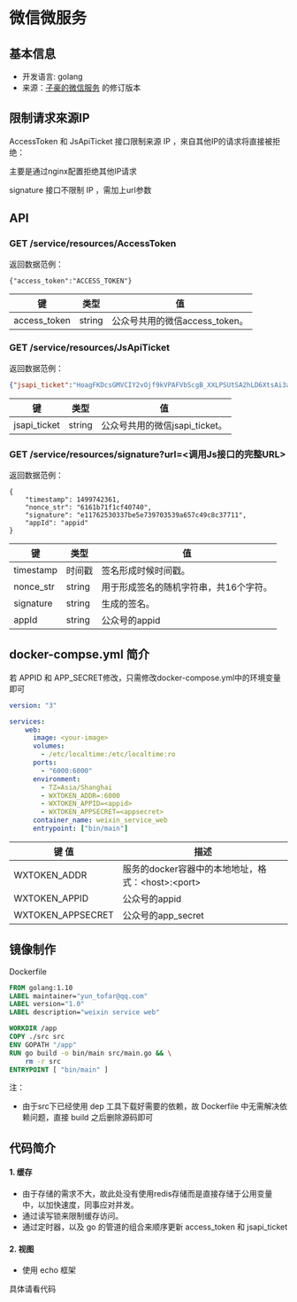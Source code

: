 # 微信微服务
## 基本信息
+ 开发语言: golang
+ 来源：[子豪的微信服务](https://github.com/ZhihaoJun/wxtoken) 的修订版本


## 限制请求來源IP
AccessToken 和 JsApiTicket 接口限制来源 IP ，來自其他IP的请求将直接被拒绝：

主要是通过nginx配置拒绝其他IP请求


signature 接口不限制 IP ，需加上url参数

## API
### GET /service/resources/AccessToken
返回数据范例：
```json{"access_token":"OSWe_yetr-0_0duiXXjlpJJd_sbdvG3LZsvBmy_I8tJVjC5psjTPlyTthSpOhqekTRZ9OShBRq1VHRQ2gfY7v6g5MR2n26H0EO1wRZF_oxZPRNgoz1VVcWoj5wnJqOMQBGXcABAKPG"}
{"access_token":"ACCESS_TOKEN"}
```
|      键       |  类型  |               值                |
| :-----------: | :----: | :-----------------------------: |
| access\_token | string | 公众号共用的微信access\_token。 |
### GET /service/resources/JsApiTicket
返回数据范例：
```json
{"jsapi_ticket":"HoagFKDcsGMVCIY2vOjf9kVPAFVbScgB_XXLPSUtSA2hLD6XtsAi3ajdMrzR9a5nGGiFvtLkyWHhkVEzyy7E0A"}
```
|      键       |  类型  |               值                |
| :-----------: | :----: | :-----------------------------: |
| jsapi\_ticket | string | 公众号共用的微信jsapi\_ticket。 |

### GET /service/resources/signature?url=\<调用Js接口的完整URL>

返回数据范例：

```
{
    "timestamp": 1499742361,
    "nonce_str": "6161b71f1cf40740",
    "signature": "e11762530337be5e739703539a657c49c8c37711",
    "appId": "appid"  
}
```

| 键        | 类型   | 值                                     |
| --------- | ------ | -------------------------------------- |
| timestamp | 时间戳 | 签名形成时候时间戳。                   |
| nonce_str | string | 用于形成签名的随机字符串，共16个字符。 |
| signature | string | 生成的签名。                           |
| appId     | string | 公众号的appid                          |

## docker-compse.yml 简介

若 APPID 和 APP_SECRET修改，只需修改docker-compose.yml中的环境变量即可

```yaml
version: "3"

services:
    web:
      image: <your-image>
      volumes:
        - /etc/localtime:/etc/localtime:ro
      ports:
        - "6000:6000"
      environment:
        - TZ=Asia/Shanghai
        - WXTOKEN_ADDR=:6000
        - WXTOKEN_APPID=<appid>
        - WXTOKEN_APPSECRET=<appsecret>
      container_name: weixin_service_web
      entrypoint: ["bin/main"]

```

| 键        值      | 描述                                                  |
| ----------------- | ----------------------------------------------------- |
| WXTOKEN_ADDR      | 服务的docker容器中的本地地址，格式：\<host\>:\<port\> |
| WXTOKEN_APPID     | 公众号的appid                                         |
| WXTOKEN_APPSECRET | 公众号的app_secret                                    |

## 镜像制作

Dockerfile

```dockerfile
FROM golang:1.10
LABEL maintainer="yun_tofar@qq.com"
LABEL version="1.0"
LABEL description="weixin service web"

WORKDIR /app
COPY ./src src
ENV GOPATH "/app"
RUN go build -o bin/main src/main.go && \
    rm -r src
ENTRYPOINT [ "bin/main" ]

```

注：

+ 由于src下已经使用 dep 工具下载好需要的依赖，故 Dockerfile 中无需解决依赖问题，直接 build 之后删除源码即可

## 代码简介

#### 1. 缓存

+ 由于存储的需求不大，故此处没有使用redis存储而是直接存储于公用变量中，以加快速度，同事应对并发。
+ 通过读写锁来限制缓存访问。
+ 通过定时器，以及 go 的管道的组合来顺序更新 access_token 和 jsapi_ticket

#### 2. 视图

+ 使用 echo 框架

具体请看代码